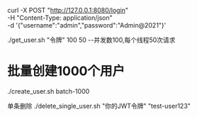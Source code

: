 
curl -X POST "http://127.0.0.1:8080/login" \
  -H "Content-Type: application/json" \
  -d '{"username":"admin","password":"Admin@2021"}'


./get_user.sh "令牌" 100 50 --并发数100,每个线程50次请求
# 批量创建1000个用户
./create_user.sh batch-1000

单条删除
./delete_single_user.sh "你的JWT令牌" "test-user123"